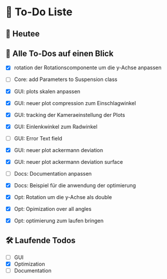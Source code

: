 

# 📝 To-Do Liste

## 📌 Heutee       

## 🔁 Alle To-Dos auf einen Blick
- [x] rotation der Rotationscomponente um die y-Achse anpassen
- [ ] Core: add Parameters to Suspension class
- [x] GUI: plots skalen anpassen
- [x] GUI: neuer plot compression zum Einschlagwinkel 
- [x] GUI: tracking der Kameraeinstellung der Plots
- [x] GUI: Einlenkwinkel zum Radwinkel
- [ ] GUI: Error Text field
- [x] GUI: neuer plot ackermann deviation 
- [x] GUI: neuer plot ackermann deviation surface
- [ ] Docs: Documentation anpassen
- [x] Docs: Beispiel für die anwendung der optimierung 
- [x] Opt: Rotation um die y-Achse als double
- [x] Opt: Opimization over all angles
- [x] Opt: optimierung zum laufen bringen


## 🛠️ Laufende Todos
- [ ] GUI
- [x] Optimization
- [ ] Documentation